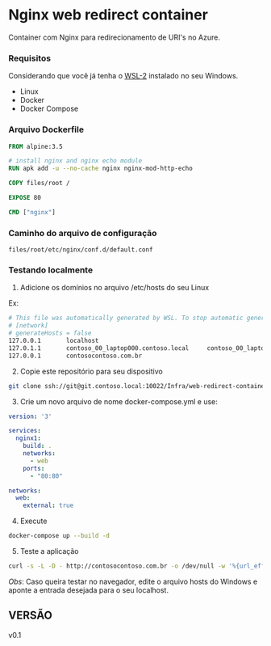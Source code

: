 # Nginx web redirect container

Container com Nginx para redirecionamento de URI's no Azure.

### Requisitos

Considerando que você já tenha o [WSL-2](https://docs.microsoft.com/en-us/windows/wsl/install) instalado no seu Windows.

- Linux
- Docker
- Docker Compose

### Arquivo Dockerfile

```Dockerfile
FROM alpine:3.5

# install nginx and nginx echo module
RUN apk add -u --no-cache nginx nginx-mod-http-echo

COPY files/root /

EXPOSE 80

CMD ["nginx"]
```

### Caminho do arquivo de configuração

```files/root/etc/nginx/conf.d/default.conf```

### Testando localmente

1. Adicione os domínios no arquivo /etc/hosts do seu Linux

Ex:

```bash
# This file was automatically generated by WSL. To stop automatic generation of this file, add the following entry to /etc/wsl.conf:
# [network]
# generateHosts = false
127.0.0.1       localhost
127.0.1.1       contoso_00_laptop000.contoso.local     contoso_00_laptop000
127.0.0.1       contosocontoso.com.br
```

2. Copie este repositório para seu dispositivo

```bash
git clone ssh://git@git.contoso.local:10022/Infra/web-redirect-container.git
```

3. Crie um novo arquivo de nome docker-compose.yml e use:

```yaml
version: '3'

services:
  nginx1:
    build: .
    networks:
      - web
    ports:
      - "80:80"

networks:
  web:
    external: true
```

4. Execute

```bash
docker-compose up --build -d
```

5. Teste a aplicação

```bash
curl -s -L -D - http://contosocontoso.com.br -o /dev/null -w '%{url_effective}'
```

*Obs*: Caso queira testar no navegador, edite o arquivo hosts do Windows e aponte a entrada desejada para o seu localhost.

## VERSÃO

v0.1
